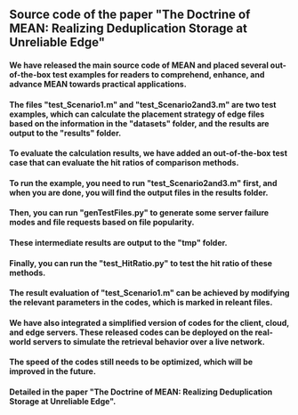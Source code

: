 ## Source code of the paper "The Doctrine of MEAN: Realizing Deduplication Storage at Unreliable Edge"

#### We have released the main source code of MEAN and placed several out-of-the-box test examples for readers to comprehend, enhance, and advance MEAN towards practical applications.

#### The files "test_Scenario1.m" and "test_Scenario2and3.m" are two test examples, which can calculate the placement strategy of edge files based on the information in the "datasets" folder, and the results are output to the "results" folder. 

#### To evaluate the calculation results, we have added an out-of-the-box test case that can evaluate the hit ratios of comparison methods. 
#### To run the example, you need to run "test_Scenario2and3.m" first, and when you are done, you will find the output files in the results folder. 
#### Then, you can run "genTestFiles.py" to generate some server failure modes and file requests based on file popularity. 
#### These intermediate results are output to the "tmp" folder. 
#### Finally, you can run the "test_HitRatio.py"  to test the hit ratio of these methods. 
#### The result evaluation of "test_Scenario1.m" can be achieved by modifying the relevant parameters in the codes, which is marked in releant files.
#### We have also integrated a simplified version of codes for the client, cloud, and edge servers. These released codes can be deployed on the real-world servers to simulate the retrieval behavior over a live network.

#### The speed of the codes still needs to be optimized, which will be improved in the future.

#### Detailed in the paper "The Doctrine of MEAN: Realizing Deduplication Storage at Unreliable Edge".
